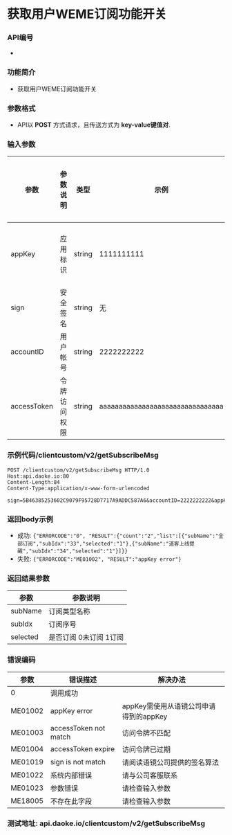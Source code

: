
获取用户WEME订阅功能开关
========================

### API编号
* 

### 功能简介
* 获取用户WEME订阅功能开关

### 参数格式

* API以 **POST** 方式请求，且传送方式为 **key-value键值对**.

### 输入参数

 参数                                 | 参数说明           | 类型      |   示例             | 是否允许为空 | 限制条件
--------------------------------------|---------------------|------------|--------------------|--------------|---------------------------
 appKey                     | 应用标识           | string  | 1111111111    | 否           | 长度不大于10
 sign                       | 安全签名           | string  | 无                 | 否           | 长度为40
 accountID                  | 用户帐号           | string  | 2222222222    | 否           | 长度为10    
 accessToken                | 令牌访问权限        |string     |aaaaaaaaaaaaaaaaaaaaaaaaaaaaaaaa  | 否       |

### 示例代码/clientcustom/v2/getSubscribeMsg

    POST /clientcustom/v2/getSubscribeMsg HTTP/1.0
    Host:api.daoke.io:80
    Content-Length:84
    Content-Type:application/x-www-form-urlencoded

    sign=5B46385253602C9079F95728D7717A9ADDC587A6&accountID=2222222222&appKey=1111111111&accessToken=aaaaaaaaaaaaaaaaaaaaaaaaaaaaaaaa


### 返回body示例

* 成功: `{"ERRORCODE":"0", "RESULT":{"count":"2","list":[{"subName":"全部订阅","subIdx":"33","selected":"1"},{"subName":"道客上线提醒","subIdx":"34","selected":"1"}]}}`
* 失败: `{"ERRORCODE":"ME01002", "RESULT":"appKey error"}`


### 返回结果参数

 参数   | 参数说明
---------|---------------------------------
 subName      | 订阅类型名称
 subIdx       | 订阅序号
 selected     | 是否订阅  0未订阅   1订阅


### 错误编码

 参数                 | 错误描述               | 解决办法     
----------------------|------------------------|---------------------------------------
 0                    | 调用成功               | 
 ME01002              | appKey error           | appKey需使用从语镜公司申请得到的appKey
 ME01003              | accessToken not match  | 访问令牌不匹配
 ME01004              | accessToken expire     | 访问令牌已过期
 ME01019              | sign is not match      | 请阅读语镜公司提供的签名算法
 ME01022              | 系统内部错误           | 请与公司客服联系
 ME01023              | 参数错误               | 请检查输入参数
 ME18005              | 不存在此字段           | 请检查输入参数


### 测试地址: api.daoke.io/clientcustom/v2/getSubscribeMsg


